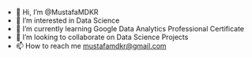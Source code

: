 - 👋 Hi, I’m @MustafaMDKR
- 👀 I’m interested in Data Science
- 🌱 I’m currently learning Google Data Analytics Professional Certificate
- 💞️ I’m looking to collaborate on Data Science Projects
- 📫 How to reach me mustafamdkr@gmail.com

<!---
MustafaMDKR/MustafaMDKR is a ✨ special ✨ repository because its `README.md` (this file) appears on your GitHub profile.
You can click the Preview link to take a look at your changes.
--->
